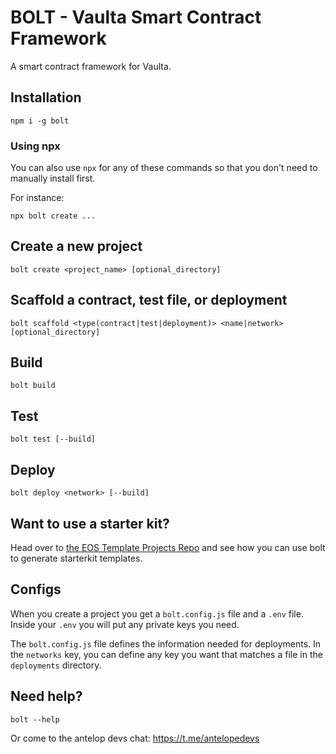 # BOLT - Vaulta Smart Contract Framework

A smart contract framework for Vaulta.

## Installation

```
npm i -g bolt
```

### Using npx

You can also use `npx` for any of these commands so that you don't need to manually install first. 

For instance:

```
npx bolt create ...
```

## Create a new project

```
bolt create <project_name> [optional_directory] 
```

## Scaffold a contract, test file, or deployment

```
bolt scaffold <type(contract|test|deployment)> <name|network> [optional_directory]
```

## Build

```
bolt build
```

## Test

```
bolt test [--build]
```

## Deploy

```
bolt deploy <network> [--build]
```

## Want to use a starter kit?

Head over to [the EOS Template Projects Repo](https://github.com/eosnetworkfoundation/template-projects) and see how you can use
bolt to generate starterkit templates.

## Configs

When you create a project you get a `bolt.config.js` file and a `.env` file. 
Inside your `.env` you will put any private keys you need. 

The `bolt.config.js` file defines the information needed for deployments.
In the `networks` key, you can define any key you want that matches a file in the `deployments` directory. 



## Need help?

```
bolt --help
```

Or come to the antelop devs chat: https://t.me/antelopedevs
